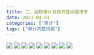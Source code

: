```yaml
---
title: 二、高校审计发现共性问题清单
date: 2023-04-01
categories: ["审计"]
tags: ["审计共性问题"]
---
```

![](https://jsd.cdn.zzko.cn/gh/richffan/img@main/audit/审计发现共性问题清单/二-高校审计发现共性问题清单/高校审计发现共性问题清单_页面_013.webp)
![](https://jsd.cdn.zzko.cn/gh/richffan/img@main/audit/审计发现共性问题清单/二-高校审计发现共性问题清单/高校审计发现共性问题清单_页面_014.webp)
![](https://jsd.cdn.zzko.cn/gh/richffan/img@main/audit/审计发现共性问题清单/二-高校审计发现共性问题清单/高校审计发现共性问题清单_页面_015.webp)
![](https://jsd.cdn.zzko.cn/gh/richffan/img@main/audit/审计发现共性问题清单/二-高校审计发现共性问题清单/高校审计发现共性问题清单_页面_016.webp)
![](https://jsd.cdn.zzko.cn/gh/richffan/img@main/audit/审计发现共性问题清单/二-高校审计发现共性问题清单/高校审计发现共性问题清单_页面_017.webp)
![](https://jsd.cdn.zzko.cn/gh/richffan/img@main/audit/审计发现共性问题清单/二-高校审计发现共性问题清单/高校审计发现共性问题清单_页面_018.webp)
![](https://jsd.cdn.zzko.cn/gh/richffan/img@main/audit/审计发现共性问题清单/二-高校审计发现共性问题清单/高校审计发现共性问题清单_页面_019.webp)
![](https://jsd.cdn.zzko.cn/gh/richffan/img@main/audit/审计发现共性问题清单/二-高校审计发现共性问题清单/高校审计发现共性问题清单_页面_020.webp)
![](https://jsd.cdn.zzko.cn/gh/richffan/img@main/audit/审计发现共性问题清单/二-高校审计发现共性问题清单/高校审计发现共性问题清单_页面_021.webp)

